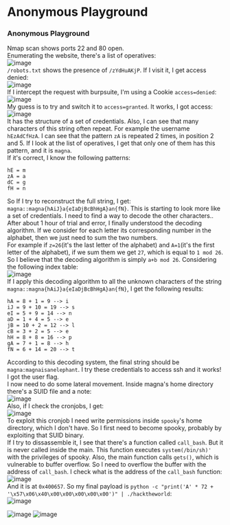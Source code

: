 # Anonymous Playground

### Anonymous Playground
Nmap scan shows ports 22 and 80 open. <br />
Enumerating the website, there's a list of operatives: <br />
![image](https://github.com/user-attachments/assets/63e69e30-ff9b-4108-9e33-17de5db045a0)<br />
`/robots.txt` shows the presence of `/zYdHuAKjP`. If I visit it, I get access denied:  <br />
![image](https://github.com/user-attachments/assets/91955c97-2d01-4d8a-a0ab-9906960f9fee)<br />
If I intercept the request with burpsuite, I'm using a Cookie `access=denied`:<br />
![image](https://github.com/user-attachments/assets/ee76fe29-6fe6-4f78-83d7-5c9051f0b702)<br />
My guess is to try and switch it to `access=granted`. It works, I got access:<br />
![image](https://github.com/user-attachments/assets/ce2960d4-08b4-4fa9-97cb-5fd9c0535147)<br />
It has the structure of a set of credentials. Also, I can see that many characters of this string often repeat. For example the username `hEzAdCfHzA`. I can see that the pattern `zA` is repeated 2 times, in position 2 and 5. If I look at the list of operatives, I get that only one of them has this pattern, and it is `magna`. <br />
If it's correct, I know the following patterns: 

    hE = m
    zA = a
    dC = g
    fH = n
So If I try to reconstruct the full string, I get: `magna::magna{hAiJ}a{eIaDjBcBhHgA}an{fN}`. This is starting to look more like a set of credentials. I need to find a way to decode the other characters.. <br />
After about 1 hour of trial and error, I finally understood the decoding algorithm. If we consider for each letter its corresponding number in the alphabet, then we just need to sum the two numbers.<br />
For example if `z=26`(it's the last letter of the alphabet) and `A=1`(it's the first letter of the alphabet), if we sum them we get `27`, which is equal to `1 mod 26`. So I believe that the decoding algorithm is simply `a+b mod 26`.
Considering the following index table: <br />
![image](https://github.com/user-attachments/assets/fa86d920-ae87-4329-824e-07c6a8f10963)<br />
If I apply this decoding algorithm to all the unknown characters of the string `magna::magna{hAiJ}a{eIaDjBcBhHgA}an{fN}`, I get the following results: 

    hA = 8 + 1 = 9 --> i
    iJ = 9 + 10 = 19 --> s
    eI = 5 + 9 = 14 --> n
    aD = 1 + 4 = 5 --> e
    jB = 10 + 2 = 12 --> l
    cB = 3 + 2 = 5 --> e
    hH = 8 + 8 = 16 --> p
    gA = 7 + 1 = 8 --> h
    fN = 6 + 14 = 20 --> t
According to this decoding system, the final string should be `magna:magnaisanelephant`. I try these credentials to access ssh and it works! I got the user flag.<br />
I now need to do some lateral movement. Inside magna's home directory there's a SUID file and a note: <br />
![image](https://github.com/user-attachments/assets/cd01c0be-e2b9-4e82-b681-23a0aa26e50a)<br />
Also, if I check the cronjobs, I get: <br />
![image](https://github.com/user-attachments/assets/e23a9977-82a5-46fc-ace3-f39124a301d8)<br />
To exploit this cronjob I need write permissions inside `spooky`'s home directory, which I don't have. So I first need to become spooky, probably by exploiting that SUID binary. <br />
If I try to dissassemble it, I see that there's a function called `call_bash`. But it is never called inside the main. This function executes `system(/bin/sh)'` with the privileges of spooky. Also, the main function calls `gets()`, which is vulnerable to buffer overflow. So I need to overflow the buffer with the address of `call_bash`. I check what is the address of the `call_bash` function:<br />
![image](https://github.com/user-attachments/assets/4dc93c61-34ee-43f0-9b30-748d834e345b)<br />
And it is at `0x400657`. So my final payload is `python -c "print('A' * 72 + '\x57\x06\x40\x00\x00\x00\x00\x00')" | ./hacktheworld`:<br />
![image](https://github.com/user-attachments/assets/b57bacec-72db-48ca-bf8b-509fa6b750fd)<br />



![image](https://github.com/user-attachments/assets/f9bdcd55-aff3-41f9-bed1-9eed55320126)
![image](https://github.com/user-attachments/assets/70ca7f69-5092-49da-bd6c-9d69811c902b)


